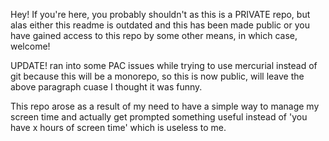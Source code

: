 Hey! If you're here, you probably shouldn't as this is a PRIVATE repo, but alas
either this readme is outdated and this has been made public or you have gained
access to this repo by some other means, in which case, welcome!

UPDATE! ran into some PAC issues while trying to use mercurial instead of git
because this will be a monorepo, so this is now public, will leave the above
paragraph cuase I thought it was funny.

This repo arose as a result of my need to have a simple way to manage my screen
time and actually get prompted something useful instead of 'you have x hours of
screen time' which is useless to me.
